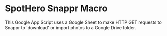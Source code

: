 # SpotHero Snappr Macro

This Google App Script uses a Google Sheet to make HTTP GET requests to Snappr to 'download' or import photos to a Google Drive folder.
